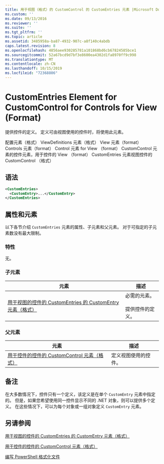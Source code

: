 ```yaml
---
title: 用于视图（格式）的 CustomControl 的 CustomEntries 元素 |Microsoft Docs
ms.custom: ''
ms.date: 09/13/2016
ms.reviewer: ''
ms.suite: ''
ms.tgt_pltfrm: ''
ms.topic: article
ms.assetid: 3485958a-ba87-4932-907c-a8f140c4abdb
caps.latest.revision: 8
ms.openlocfilehash: 4856aee930285781a101868bd6cb67824585bce1
ms.sourcegitcommit: 52a67bcd9d7bf3e8600ea4302d1fa8970ff9c998
ms.translationtype: MT
ms.contentlocale: zh-CN
ms.lasthandoff: 10/15/2019
ms.locfileid: "72368806"
---
```

# <a name="customentries-element-for-customcontrol-for-controls-for-view-format"></a>CustomEntries Element for CustomControl for Controls for View (Format)

提供控件的定义。 定义可由视图使用的控件时，将使用此元素。

配置元素（格式） ViewDefinitions 元素（格式） View 元素（format） Controls 元素（format） Control 元素 for View （format） CustomControl 元素的控件元素，用于控件的 View （format） CustomEntries 元素视图控件的 CustomControl （格式）

## <a name="syntax"></a>语法

```xml
<CustomEntries>
  <CustomEntry>...</CustomEntry>
</CustomEntries>
```

## <a name="attributes-and-elements"></a>属性和元素

以下各节介绍 `CustomEntries` 元素的属性、子元素和父元素。 对于可指定的子元素数没有最大限制。

### <a name="attributes"></a>特性

无。

### <a name="child-elements"></a>子元素

|元素|描述|
|-------------|-----------------|
|[用于视图的控件的 CustomEntries 的 CustomEntry 元素（格式）](./customentry-element-for-customentries-for-controls-for-view-format.md)|必需的元素。<br /><br /> 提供控件的定义。|

### <a name="parent-elements"></a>父元素

|元素|描述|
|-------------|-----------------|
|[用于控件的控件的 CustomControl 元素（格式）](./customcontrol-element-for-control-for-controls-for-view-format.md)|定义视图使用的控件。|

## <a name="remarks"></a>备注

在大多数情况下，控件只有一个定义，该定义是在单个 `CustomEntry` 元素中指定的。 但是，如果您希望使用同一控件显示不同的 .NET 对象，则可以提供多个定义。 在这些情况下，可以为每个对象或一组对象定义 `CustomEntry` 元素。

## <a name="see-also"></a>另请参阅

[用于视图的控件的 CustomEntries 的 CustomEntry 元素（格式）](./customentry-element-for-customentries-for-controls-for-view-format.md)

[用于控件的控件的 CustomControl 元素（格式）](./customcontrol-element-for-control-for-controls-for-view-format.md)

[编写 PowerShell 格式化文件](./writing-a-powershell-formatting-file.md)

